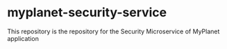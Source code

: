 # myplanet-security-service
This repository is the repository for the Security Microservice of MyPlanet application
